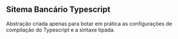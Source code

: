 ## Sitema Bancário Typescript

Abstração criada apenas para botar em prática as configurações de compilação do Typescript e a sintaxe tipada.
